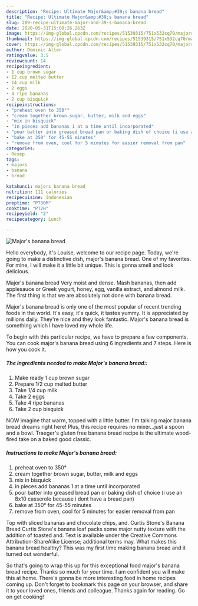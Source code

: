```yaml
---
description: "Recipe: Ultimate Major&amp;#39;s banana bread"
title: "Recipe: Ultimate Major&amp;#39;s banana bread"
slug: 209-recipe-ultimate-major-and-39-s-banana-bread
date: 2020-05-31T15:00:26.263Z
image: https://img-global.cpcdn.com/recipes/51539315/751x532cq70/majors-banana-bread-recipe-main-photo.jpg
thumbnail: https://img-global.cpcdn.com/recipes/51539315/751x532cq70/majors-banana-bread-recipe-main-photo.jpg
cover: https://img-global.cpcdn.com/recipes/51539315/751x532cq70/majors-banana-bread-recipe-main-photo.jpg
author: Dominic Allen
ratingvalue: 3.5
reviewcount: 14
recipeingredient:
- 1 cup brown sugar
- 12 cup melted butter
- 14 cup milk
- 2 eggs
- 4 ripe bananas
- 2 cup bisquick
recipeinstructions:
- "preheat oven to 350°"
- "cream together brown sugar, butter, milk and eggs"
- "mix in bisquick"
- "in pieces add bananas 1 at a time until incorporated"
- "pour batter into greased bread pan or baking dish of choice (i use an 8x10 casserole because i dont have a bread pan)"
- "bake at 350° for 45-55 minutes"
- "remove from oven, cool for 5 minutes for easier removal from pan"
categories:
- Resep
tags:
- majors
- banana
- bread

katakunci: majors banana bread
nutrition: 111 calories
recipecuisine: Indonesian
preptime: "PT30M"
cooktime: "PT2H"
recipeyield: "2"
recipecategory: Lunch

---
```



![Major&#39;s banana bread](https://img-global.cpcdn.com/recipes/51539315/751x532cq70/majors-banana-bread-recipe-main-photo.jpg)

Hello everybody, it's Louise, welcome to our recipe page. Today, we're going to make a distinctive dish, major&#39;s banana bread. One of my favorites. For mine, I will make it a little bit unique. This is gonna smell and look delicious.

Major&#39;s banana bread Very moist and dense. Mash bananas, then add applesauce or Greek yogurt, honey, egg, vanilla extract, and almond milk. The first thing is that we are absolutely not done with banana bread.

Major&#39;s banana bread is only one of the most popular of recent trending foods in the world. It's easy, it's quick, it tastes yummy. It is appreciated by millions daily. They're nice and they look fantastic. Major&#39;s banana bread is something which I have loved my whole life.


To begin with this particular recipe, we have to prepare a few components. You can cook major&#39;s banana bread using 6 ingredients and 7 steps. Here is how you cook it.

##### The ingredients needed to make Major&#39;s banana bread::

1. Make ready 1 cup brown sugar
1. Prepare 1/2 cup melted butter
1. Take 1/4 cup milk
1. Take 2 eggs
1. Take 4 ripe bananas
1. Take 2 cup bisquick


NOW imagine that warm, topped with a little butter. I&#39;m talking major banana bread dreams right here! Plus, this recipe requires no mixer…just a spoon and a bowl. Traeger&#39;s gluten free banana bread recipe is the ultimate wood-fired take on a baked good classic. 

##### Instructions to make Major&#39;s banana bread:

1. preheat oven to 350°
1. cream together brown sugar, butter, milk and eggs
1. mix in bisquick
1. in pieces add bananas 1 at a time until incorporated
1. pour batter into greased bread pan or baking dish of choice (i use an 8x10 casserole because i dont have a bread pan)
1. bake at 350° for 45-55 minutes
1. remove from oven, cool for 5 minutes for easier removal from pan


Top with sliced bananas and chocolate chips, and. Curtis Stone&#39;s Banana Bread Curtis Stone&#39;s banana loaf packs some major nutty texture with the addition of toasted and. Text is available under the Creative Commons Attribution-ShareAlike License; additional terms may. What makes this banana bread healthy? This was my first time making banana bread and it turned out wonderful. 

So that's going to wrap this up for this exceptional food major&#39;s banana bread recipe. Thanks so much for your time. I am confident you will make this at home. There's gonna be more interesting food in home recipes coming up. Don't forget to bookmark this page on your browser, and share it to your loved ones, friends and colleague. Thanks again for reading. Go on get cooking!
